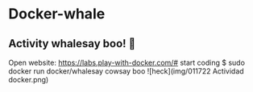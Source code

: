 # Docker-whale 
## Activity whalesay boo! 🐳
Open website: https://labs.play-with-docker.com/#
start coding
$ sudo docker run docker/whalesay cowsay boo
![heck](img/011722 Actividad docker.png)
